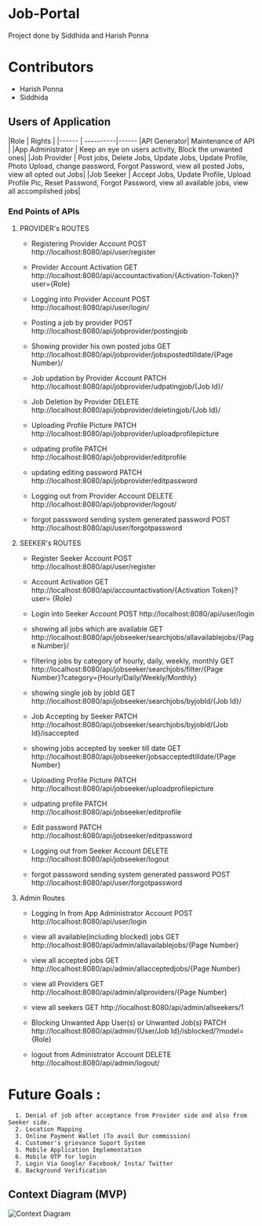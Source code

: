 # Job-Portal
Project done by Siddhida and Harish Ponna

# Contributors
* Harish Ponna
* Siddhida
  
## Users of Application

 |Role   |  Rights   |
 |------ | ----------|------
 |API Generator| Maintenance of API |
 |App Administrator | Keep an eye on users activity, Block the unwanted ones|
 |Job Provider | Post jobs, Delete Jobs, Update Jobs, Update Profile, Photo Upload, change password, Forgot Password, view all posted Jobs, view all opted out Jobs|
 |Job Seeker | Accept Jobs, Update Profile, Upload Profile Pic, Reset Password, Forgot Password, view all available jobs, view all accomplished jobs|

 ### End Points of APIs

 1. PROVIDER's ROUTES  

       * Registering Provider Account
              POST http://localhost:8080/api/user/register

       *  Provider Account Activation
                GET http://localhost:8080/api/accountactivation/{Activation-Token}?user={Role}

       * Logging into Provider Account
                POST http://localhost:8080/api/user/login/

       * Posting a job by provider
                POST http://localhost:8080/api/jobprovider/postingjob

       * Showing provider his own posted jobs
                GET http://localhost:8080/api/jobprovider/jobspostedtilldate/{Page Number}/

       * Job updation by Provider Account
                PATCH http://localhost:8080/api/jobprovider/udpatingjob/{Job Id}/
 
       *  Job Deletion by Provider
                DELETE http://localhost:8080/api/jobprovider/deletingjob/{Job Id}/

       * Uploading Profile Picture
                PATCH http://localhost:8080/api/jobprovider/uploadprofilepicture

       * udpating profile
                PATCH http://localhost:8080/api/jobprovider/editprofile


       * updating editing  password 
                PATCH http://localhost:8080/api/jobprovider/editpassword

       * Logging out from Provider Account
                DELETE http://localhost:8080/api/jobprovider/logout/


       * forgot passsword sending system generated password
                POST http://localhost:8080/api/user/forgotpassword


 2. SEEKER's ROUTES  

       * Register Seeker Account
                POST http://localhost:8080/api/user/register

       * Account Activation
                GET http://localhost:8080/api/accountactivation/{Activation Token}?user=
                {Role}


       * Login into Seeker Account
                POST http://localhost:8080/api/user/login

       * showing all jobs which are available
                GET http://localhost:8080/api/jobseeker/searchjobs/allavailablejobs/{Page Number}/


       * filtering jobs by category of hourly, daily, weekly, monthly
                GET http://localhost:8080/api/jobseeker/searchjobs/filter/{Page Number}?category={Hourly/Daily/Weekly/Monthly}


       * showing single job by jobId
                GET http://localhost:8080/api/jobseeker/searchjobs/byjobId/{Job Id}/


       * Job Accepting by Seeker
            PATCH http://localhost:8080/api/jobseeker/searchjobs/byjobid/{Job Id}/isaccepted

       * showing jobs accepted by seeker till date
            GET http://localhost:8080/api/jobseeker/jobsacceptedtilldate/{Page Number}

       *  Uploading Profile Picture
            PATCH http://localhost:8080/api/jobseeker/uploadprofilepicture

       * udpating profile
            PATCH http://localhost:8080/api/jobseeker/editprofile

       * Edit password
            PATCH http://localhost:8080/api/jobseeker/editpassword


       * Logging out from Seeker Account
            DELETE http://localhost:8080/api/jobseeker/logout

       * forgot passsword sending system generated password
            POST http://localhost:8080/api/user/forgotpassword

3.  Admin Routes 

       * Logging In from App Administrator Account
            POST http://localhost:8080/api/user/login

       * view all available(including blocked) jobs
            GET http://localhost:8080/api/admin/allavailablejobs/{Page Number}

       * view all accepted jobs
            GET http://localhost:8080/api/admin/allacceptedjobs/{Page Number}

       * view all Providers
            GET http://localhost:8080/api/admin/allproviders/{Page Number}

       * view all seekers
            GET http://localhost:8080/api/admin/allseekers/1

       * Blocking Unwanted App User(s) or Unwanted Job(s)
            PATCH http://localhost:8080/api/admin/{User/Job Id}/isblocked/?model={Role}

       * logout from Administrator Account
           DELETE http://localhost:8080/api/admin/logout/           

# Future Goals :
      1. Denial of job after acceptance from Provider side and also from Seeker side.
      2. Location Mapping
      3. Online Payment Wallet (To avail Our commission)
      4. Customer's grievance Suport System
      5. Mobile Application Implementation
      6. Mobile OTP for login
      7. Login Via Google/ Facebook/ Insta/ Twitter
      8. Background Verification



## Context Diagram (MVP)
![Context Diagram](https://res.cloudinary.com/da8rrc2mj/image/upload/v1585817326/IMG-20200402-WA0001_es56y5.png)
